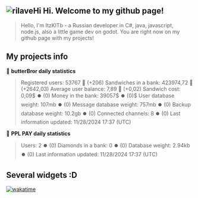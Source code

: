 ## ![rilaveHi](https://cdn.7tv.app/emote/01G1H9CK9R0005G1MWWMPGT0YW/2x.webp) Hi. Welcome to my github page!
> Hello, I'm ItzKITb - a Russian developer in C#, java, javascript, node.js, also a little game dev on godot. You are right now on my github page with my projects!

## My projects info
🥪 **butterBror daily statistics**
> Registered users: 53767 🔼 (+206)
> Sandwiches in a bank: 423974,72 🔼 (+2642,03)
> Average user balance: 7,89 🔼 (+0,02)
> Sandwich cost: 0,09$ ⏺️ (0)
> Money in the bank: 39057$ ⏺️ (0)$
> User database weight: 107mb ⏺️ (0)
> Message database weight: 757mb ⏺️ (0)
> Backup database weight: 10.2gb ⏺️ (0)
> Connected channels: 8 ⏺️ (0)
> Last information updated: 11/28/2024 17:37 (UTC)

🐸 **PPL PAY daily statistics**
> Users: 2 ⏺️ (0)
> Diamonds in a bank: 0 ⏺️ (0)
> Database weight: 2.94kb ⏺️ (0)
> Last information updated: 11/28/2024 17:37 (UTC)

## Several widgets :D
[![wakatime](https://wakatime.com/share/@afc15956-152d-407c-9bb0-c650aa21674a/3c5fcfda-1b49-443a-b5b9-788b29e15dc1.png)](https://wakatime.com/)
